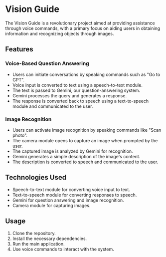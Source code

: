 # Vision Guide

The Vision Guide is a revolutionary project aimed at providing assistance through voice commands, with a primary focus on aiding users in obtaining information and recognizing objects through images.

## Features

### Voice-Based Question Answering
- Users can initiate conversations by speaking commands such as "Go to GPT".
- Voice input is converted to text using a speech-to-text module.
- The text is passed to Gemini, our question-answering system.
- Gemini processes the query and generates a response.
- The response is converted back to speech using a text-to-speech module and communicated to the user.

### Image Recognition
- Users can activate image recognition by speaking commands like "Scan photo".
- The camera module opens to capture an image when prompted by the user.
- The captured image is analyzed by Gemini for recognition.
- Gemini generates a simple description of the image's content.
- The description is converted to speech and communicated to the user.

## Technologies Used
- Speech-to-text module for converting voice input to text.
- Text-to-speech module for converting responses to speech.
- Gemini for question answering and image recognition.
- Camera module for capturing images.

## Usage
1. Clone the repository.
2. Install the necessary dependencies.
3. Run the main application.
4. Use voice commands to interact with the system.
